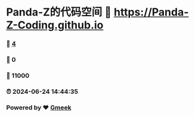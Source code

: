 # Panda-Z的代码空间 :link: https://Panda-Z-Coding.github.io 
### :page_facing_up: [4](https://Panda-Z-Coding.github.io/tag.html) 
### :speech_balloon: 0 
### :hibiscus: 11000 
### :alarm_clock: 2024-06-24 14:44:35 
### Powered by :heart: [Gmeek](https://github.com/Meekdai/Gmeek)
